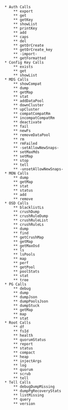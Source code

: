     * Auth Calls
        ** export
        ** get
        ** getKey
        ** showList
        ** printKey
        ** add
        ** caps
        ** del
        ** getOrCreate
        ** getOrCreate_key
        ** -import-
        ** getFormatted
    * Config Key Calls
        ** exists
        ** get
        ** showList
    * MDS Calls
        ** showCompat
        ** dump
        ** getMap
        ** stat
        ** addDataPool
        ** downCluster
        ** upCluster
        ** compatCompatRm
        ** incompatCompatRm
        ** deactivate
        ** fail
        ** newFs
        ** removeDataPool
        ** rm
        ** rmFailed
        ** -setAllowNewSnaps-
        ** setMaxMds
        ** setMap
        ** stop
        ** tell
        ** -unsetAllowNewSnaps-
    * MON Calls
        ** dump
        ** getMap
        ** stat
        ** status
        ** add
        ** remove
    * OSD Calls
        ** blacklistLs
        ** crushDump
        ** crushRuleDump
        ** crushRuleList
        ** crushRuleLs
        ** dump
        ** find
        ** getCrushMap
        ** getMap
        ** getMaxOsd
        ** ls
        ** lsPools
        ** map
        ** perf
        ** getPool
        ** poolStats
        ** stat
        ** tree
    * PG Calls
        ** debug
        ** dump
        ** dumpJson
        ** dumpPoolsJson
        ** dumpStuck
        ** getMap
        ** map
        ** stat
    * Root Calls
        ** df
        ** fsId
        ** health
        ** quorumStatus
        ** report
        ** status
        ** compact
        ** heap
        ** injectArgs
        ** log
        ** quorum
        ** scrub
        ** tell
    * Tell Calls
        ** debugDumpMissing
        ** dumpPgRecoveryStats
        ** listMissing
        ** query
        ** version
